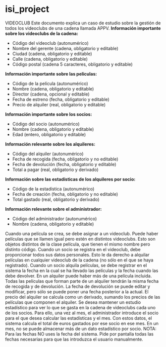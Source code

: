 # isi_project
VIDEOCLUB
Este documento explica un caso de estudio sobre la gestión de todos los videoclubs
de una cadena llamada APPV.
**Información importante sobre los videoclubs de la cadena:**

* Código del videoclub (autonumérico)
* Nombre del gerente (cadena, obligatorio y editable)
* Ciudad (cadena, obligatorio y editable)
* Calle (cadena, obligatorio y editable)
* Código postal (cadena 5 caracteres, obligatorio y editable)

**Información importante sobre las películas:**

* Código de la película (autonumérico)
* Nombre (cadena, obligatorio y editable)
* Director (cadena, opcional y editable)
* Fecha de estreno (fecha, obligatorio y editable)
* Precio de alquiler (real, obligatorio y editable)

**Información importante sobre los socios:**

* Código del socio (autonumérico)
* Nombre (cadena, obligatorio y editable)
* Edad (entero, obligatorio y editable)

**Información relevante sobre los alquileres:**

* Código del alquiler (autonumérico)
* Fecha de recogida (fecha, obligatorio y no editable)
* Fecha de devolución (fecha, obligatorio y editable)
* Total a pagar (real, obligatorio y derivado)

**Información sobre las estadísticas de los alquileres por socio:**

* Código de la estadística (autonumérico)
* Fecha de creación (fecha, obligatorio y no editable)
* Total gastado (real, obligatorio y derivado)

**Información relevante sobre el administrador:**

* Código del administrador (autonumérico)
* Nombre (cadena, obligatorio y editable)

Cuando una película se crea, se debe asignar a un videoclub. Puede haber películas
que se llamen igual pero estén en distintos videoclubs. Esto son objetos distintos de la
clase película, que tienen el mismo nombre pero distinto código. 
Cuando un socio se registra en el videoclub, debe proporcionar todos sus datos
personales. Esto le da derecho a alquilar películas en cualquier videoclub de la cadena
(no sólo en el que se haya registrado).
Cuando un socio alquila películas, se debe registrar en el sistema la fecha en la cual
se ha llevado las películas y la fecha cuando las debe devolver. En un alquiler puede
haber más de una película incluida. Todas las películas que forman parte de un
alquiler tendrán la misma fecha de recogida y de devolución. La fecha de devolución
se puede editar y modificar, pero sólo se puede poner una fecha posterior a la actual.
El precio del alquiler se calcula como un derivado, sumando los precios de las
películas que componen el alquiler.
Se desea mantener un estudio estadístico para ver lo que se gasta en la cadena de
videoclubs cada uno de los socios. Para ello, una vez al mes, el administrador
introduce el socio para el que desea calcular las estadísticas y el mes. Con estos
datos, el sistema calcula el total de euros gastados por ese socio en ese mes. En un
mes, no se puede almacenar más de un dato estadístico por socio.
NOTA: Para las fechas NO uses la fecha del sistema. Pide por pantalla todas las
fechas necesarias para que las introduzca el usuario manualmente. 
